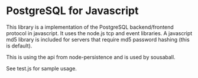 # PostgreSQL for Javascript

This library is a implementation of the PostgreSQL backend/frontend protocol in javascript.
It uses the node.js tcp and event libraries.  A javascript md5 library is included for servers that require md5 password hashing (this is default).

This is using the api from node-persistence and is used by sousaball.

See test.js for sample usage.